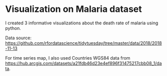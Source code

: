 # Visualization on Malaria dataset
I created 3 informative visualizations about the death rate of malaria using python.

Data source: https://github.com/rfordatascience/tidytuesday/tree/master/data/2018/2018-11-13

For time series map, I also used Countries WGS84 data from https://hub.arcgis.com/datasets/a21fdb46d23e4ef896f31475217cbb08_1/data.
